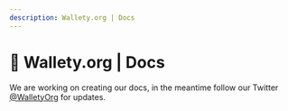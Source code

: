 ```yaml
---
description: Wallety.org | Docs
---
```


# 📖 Wallety.org | Docs

We are working on creating our docs, in the meantime follow our Twitter [@WalletyOrg](https://twitter.com/WalletyOrg) for updates.
